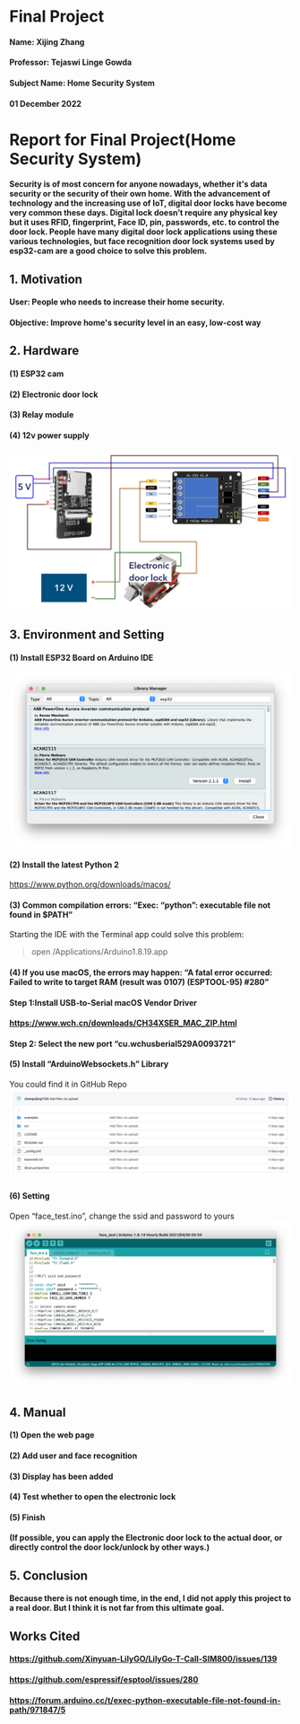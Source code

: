 # Final Project
#### Name: Xijing Zhang
#### Professor: Tejaswi Linge Gowda
#### Subject Name: Home Security System
#### 01 December 2022

# Report for Final Project(Home Security System)

#### Security is of most concern for anyone nowadays, whether it's data security or the security of their own home. With the advancement of technology and the increasing use of IoT, digital door locks have become very common these days. Digital lock doesn’t require any physical key but it uses RFID, fingerprint, Face ID, pin, passwords, etc. to control the door lock. People have many digital door lock applications using these various technologies, but face recognition door lock systems used by esp32-cam are a good choice to solve this problem.

## 1. Motivation
#### User: People who needs to increase their home security.
#### Objective: Improve home's security level in an easy, low-cost way

## 2. Hardware
#### (1) ESP32 cam
#### (2) Electronic door lock
#### (3) Relay module 
#### (4) 12v power supply
![alt text](https://github.com/zhangxijing1124/AME494-598Fall2022/blob/main/Final%20Project/Picture.jpg)

## 3. Environment and Setting
#### (1) Install ESP32 Board on Arduino IDE
![alt text](https://github.com/zhangxijing1124/AME494-598Fall2022/blob/main/Final%20Project/Picture/Screen%20Shot%202022-12-05%20at%201.08.34%20AM.png)
#### (2) Install the latest Python 2
https://www.python.org/downloads/macos/

#### (3) Common compilation errors: “Exec: “python”: executable file not found in $PATH”
Starting the IDE with the Terminal app could solve this problem:
> open /Applications/Arduino1.8.19.app
#### (4) If you use macOS, the errors may happen: “A fatal error occurred: Failed to write to target RAM (result was 0107) (ESPTOOL-95) #280”
#### Step 1:Install USB-to-Serial macOS Vendor Driver
#### https://www.wch.cn/downloads/CH34XSER_MAC_ZIP.html
#### Step 2: Select the new port “cu.wchusberial529A0093721”

#### (5) Install “ArduinoWebsockets.h” Library
You could find it in GitHub Repo
![alt text](https://github.com/zhangxijing1124/AME494-598Fall2022/blob/main/Final%20Project/Picture/WechatIMG970.png)

#### (6) Setting
Open “face_test.ino”, change the ssid and password to yours
![alt text](https://github.com/zhangxijing1124/AME494-598Fall2022/blob/main/Final%20Project/Picture/Screen%20Shot%202022-12-05%20at%201.28.46%20AM.png)

## 4. Manual
#### (1) Open the web page
#### (2) Add user and face recognition
#### (3) Display has been added
#### (4) Test whether to open the electronic lock
#### (5) Finish
#### (If possible, you can apply the Electronic door lock to the actual door, or directly control the door lock/unlock by other ways.)

## 5. Conclusion
#### Because there is not enough time, in the end, I did not apply this project to a real door. But I think it is not far from this ultimate goal.

## Works Cited
#### https://github.com/Xinyuan-LilyGO/LilyGo-T-Call-SIM800/issues/139
#### https://github.com/espressif/esptool/issues/280
#### https://forum.arduino.cc/t/exec-python-executable-file-not-found-in-path/971847/5
